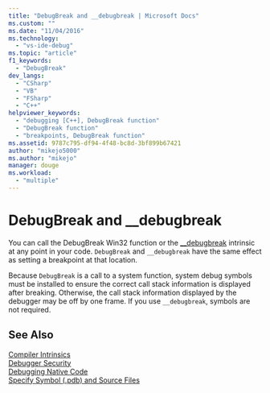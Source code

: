 ```yaml
---
title: "DebugBreak and __debugbreak | Microsoft Docs"
ms.custom: ""
ms.date: "11/04/2016"
ms.technology: 
  - "vs-ide-debug"
ms.topic: "article"
f1_keywords: 
  - "DebugBreak"
dev_langs: 
  - "CSharp"
  - "VB"
  - "FSharp"
  - "C++"
helpviewer_keywords: 
  - "debugging [C++], DebugBreak function"
  - "DebugBreak function"
  - "breakpoints, DebugBreak function"
ms.assetid: 9787c795-df94-4f48-bc8d-3bf899b67421
author: "mikejo5000"
ms.author: "mikejo"
manager: douge
ms.workload: 
  - "multiple"
---
```

# DebugBreak and __debugbreak
You can call the DebugBreak Win32 function or the [__debugbreak](/cpp/intrinsics/debugbreak) intrinsic at any point in your code. `DebugBreak` and `__debugbreak` have the same effect as setting a breakpoint at that location.  
  
 Because `DebugBreak` is a call to a system function, system debug symbols must be installed to ensure the correct call stack information is displayed after breaking. Otherwise, the call stack information displayed by the debugger may be off by one frame. If you use `__debugbreak`, symbols are not required.  
  
## See Also  
 [Compiler Intrinsics](/cpp/intrinsics/compiler-intrinsics)   
 [Debugger Security](../debugger/debugger-security.md)   
 [Debugging Native Code](../debugger/debugging-native-code.md)   
 [Specify Symbol (.pdb) and Source Files](../debugger/specify-symbol-dot-pdb-and-source-files-in-the-visual-studio-debugger.md)